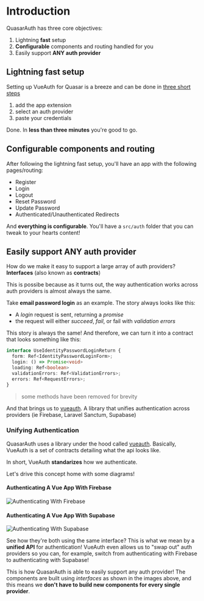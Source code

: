 # Introduction

QuasarAuth has three core objectives:
1. Lightning **fast** setup
2. **Configurable** components and routing handled for you
3. Easily support **ANY auth provider**

## Lightning fast setup
Setting up VueAuth for Quasar is a breeze and can be done in [three short steps](/guide/getting-started)
1. add the app extension
2. select an auth provider
3. paste your credentials

Done. In **less than three minutes** you're good to go.

## Configurable components and routing
After following the lightning fast setup, you'll have an app with the following pages/routing:
- Register
- Login
- Logout
- Reset Password
- Update Password
- Authenticated/Unauthenticated Redirects

And **everything is configurable**. You'll have a `src/auth` folder that you can tweak to your hearts content!

## Easily support ANY auth provider
How do we make it easy to support a large array of auth providers?
**Interfaces** (also known as **contracts**)

This is possibe because as it turns out, the way authentication works across auth providers is almost always the same.

Take **email password login** as an example. The story always looks like this:
- A *login* request is sent, returning a *promise*
- the request will either *succeed*, *fail*, or fail with *validation errors*

This story is always the same! And therefore, we can turn it into a contract that looks something like this:

```ts
interface UseIdentityPasswordLoginReturn {
  form: Ref<IdentityPasswordLoginForm>;
  login: () => Promise<void>
  loading: Ref<boolean>
  validationErrors: Ref<ValidationErrors>;
  errors: Ref<RequestErrors>;
}
```
> some methods have been removed for brevity

And that brings us to [vueauth](https://vueauth.com). A library that unifies authentication across providers (ie Firebase, Laravel Sanctum, Supabase)

### Unifying Authentication
QuasarAuth uses a library under the hood called [vueauth](https://vueauth.com). Basically, VueAuth is a set of contracts detailing what the api looks like.

In short, VueAuth **standarizes** how we authenticate.

Let's drive this concept home with some diagrams!

#### Authenticating A Vue App With Firebase
![Authenticating With Firebase](/images/authenticating-vue-with-firebase.png)

#### Authenticating A Vue App With Supabase
![Authenticating With Supabase](/images/authenticating-vue-with-supabase.png)

See how they're both using the same interface? This is what we mean by a **unified API** for authentication! VueAuth even allows us to "swap out" auth providers so you can, for example, switch from authenticating with Firebase to authenticating with Supabase!

This is how QuasarAuth is able to easily support any auth provider! The components are built using *interfaces* as shown in the images above, and this means we **don't have to build new components for every single provider**.